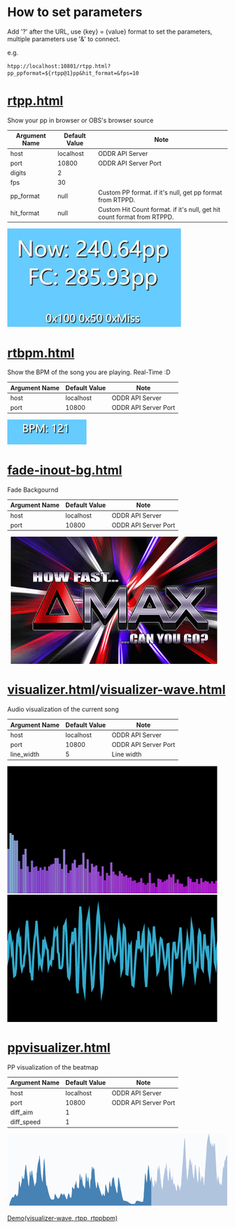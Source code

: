 # How to set parameters
Add '?' after the URL, use {key} = {value} format to set the parameters, multiple parameters use '&' to connect.

e.g. 
```
htpp://localhost:10801/rtpp.html?pp_ppformat=${rtpp@1}pp&hit_format=&fps=10
```

# [rtpp.html](rtbpm.html)
Show your pp in browser or OBS's browser source

|Argument Name|Default Value|Note|
|---|---|---|
|host| localhost | ODDR API Server |
|port|10800|ODDR API Server Port|
|digits|2||
|fps|30||
|pp_format|null|Custom PP format. if it's null, get pp format from RTPPD.|
|hit_format|null|Custom Hit Count format. if it's null, get hit count format from RTPPD.|

![](img/rtpp.jpg)

# [rtbpm.html](rtbpm.html)
Show the BPM of the song you are playing. Real-Time :D

|Argument Name|Default Value|Note|
|---|---|---|
|host| localhost | ODDR API Server |
|port|10800|ODDR API Server Port|

![](img/rtbpm.gif)

# [fade-inout-bg.html](fade-inout-bg.html)
Fade Backgournd

|Argument Name|Default Value|Note|
|---|---|---|
|host| localhost | ODDR API Server |
|port|10800|ODDR API Server Port|

![](img/fade-bg.gif)

# [visualizer.html](visualizer.html)/[visualizer-wave.html](visualizer-wave.html)
Audio visualization of the current song

|Argument Name|Default Value|Note|
|---|---|---|
|host| localhost | ODDR API Server |
|port|10800|ODDR API Server Port|
|line_width|5|Line width|

![](img/visualizer.gif)
![](img/wave.gif)

# [ppvisualizer.html](ppvisualizer.html)
PP visualization of the beatmap

|Argument Name|Default Value|Note|
|---|---|---|
|host| localhost | ODDR API Server |
|port|10800|ODDR API Server Port|
|diff_aim|1||
|diff_speed|1||

![](img/ppvisualizer.gif)

[Demo(visualizer-wave, rtpp, rtppbpm)](https://youtu.be/XBA8SROobWg)
